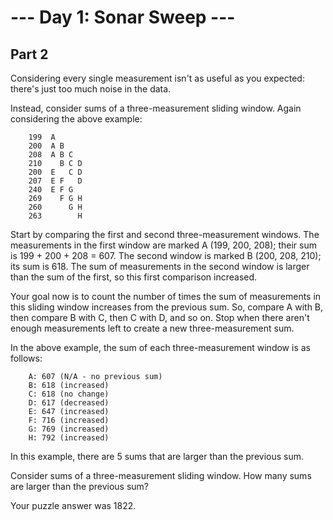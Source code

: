 # --- Day 1: Sonar Sweep ---

## Part 2

Considering every single measurement isn't as useful as you expected: there's just too much noise in the data.

Instead, consider sums of a three-measurement sliding window. Again considering the above example:

        199  A      
        200  A B    
        208  A B C  
        210    B C D
        200  E   C D
        207  E F   D
        240  E F G  
        269    F G H
        260      G H
        263        H

Start by comparing the first and second three-measurement windows. The measurements in the first window are marked A (199, 200, 208); their sum is 199 + 200 + 208 = 607. The second window is marked B (200, 208, 210); its sum is 618. The sum of measurements in the second window is larger than the sum of the first, so this first comparison increased.

Your goal now is to count the number of times the sum of measurements in this sliding window increases from the previous sum. So, compare A with B, then compare B with C, then C with D, and so on. Stop when there aren't enough measurements left to create a new three-measurement sum.

In the above example, the sum of each three-measurement window is as follows:

        A: 607 (N/A - no previous sum)
        B: 618 (increased)
        C: 618 (no change)
        D: 617 (decreased)
        E: 647 (increased)
        F: 716 (increased)
        G: 769 (increased)
        H: 792 (increased)
        
In this example, there are 5 sums that are larger than the previous sum.

Consider sums of a three-measurement sliding window. How many sums are larger than the previous sum?

Your puzzle answer was 1822.